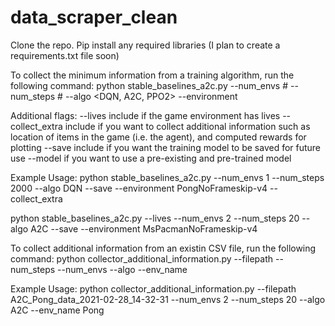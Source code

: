 # data_scraper_clean
Clone the repo.
Pip install any required libraries (I plan to create a requirements.txt file soon)

To collect the minimum information from a training algorithm, run the following command:
python stable_baselines_a2c.py --num_envs # --num_steps # --algo <DQN, A2C, PPO2> --environment <Atari game environment>

Additional flags:
--lives include if the game environment has lives
--collect_extra include if you want to collect additional information such as location of items in the game (i.e. the agent), and computed rewards for plotting
--save include if you want the training model to be saved for future use
--model <Model Name> if you want to use a pre-existing and pre-trained model 

Example Usage:
python stable_baselines_a2c.py --num_envs 1 --num_steps 2000 --algo DQN --save --environment PongNoFrameskip-v4 --collect_extra

python stable_baselines_a2c.py --lives --num_envs 2 --num_steps 20 --algo A2C --save --environment MsPacmanNoFrameskip-v4 

To collect additional information from an existin CSV file, run the following command:
python collector_additional_information.py --filepath <directory that has csv> --num_steps <same as used in training> --num_envs <same as used in training> --algo <same as used in training> --env_name <same as used in training> 

Example Usage:
python collector_additional_information.py --filepath A2C_Pong_data_2021-02-28_14-32-31 --num_envs 2 --num_steps 20 --algo A2C --env_name Pong
